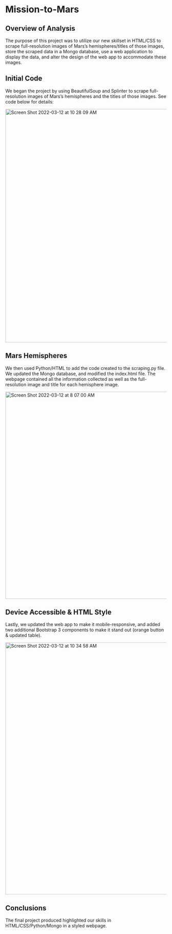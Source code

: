# Mission-to-Mars

## Overview of Analysis
The purpose of this project was to utilize our new skillset in HTML/CSS to scrape full-resolution images of Mars’s hemispheres/titles of those images, store the scraped data in a Mongo database, use a web application to display the data, and alter the design of the web app to accommodate these images.

## Initial Code
We began the project by using BeautifulSoup and Splinter to scrape full-resolution images of Mars’s hemispheres and the titles of those images. See code below for details:

<img width="729" alt="Screen Shot 2022-03-12 at 10 28 09 AM" src="https://user-images.githubusercontent.com/95551195/158028278-9d588607-7e9f-4fea-8660-6c05e33f1429.png">

## Mars Hemispheres
We then used Python/HTML to add the code created to the scraping.py file. We updated the Mongo database, and modified the index.html file. The webpage contained all the information collected as well as the full-resolution image and title for each hemisphere image.

<img width="647" alt="Screen Shot 2022-03-12 at 8 07 00 AM" src="https://user-images.githubusercontent.com/95551195/158028439-3190950b-c49e-4bd4-aae6-0a39401984f7.png">

## Device Accessible & HTML Style
Lastly, we updated the web app to make it mobile-responsive, and added two additional Bootstrap 3 components to make it stand out (orange button & updated table).

<img width="787" alt="Screen Shot 2022-03-12 at 10 34 58 AM" src="https://user-images.githubusercontent.com/95551195/158028499-238e3d20-2070-4950-8b7d-d2035b63a18d.png">

## Conclusions
The final project produced highlighted our skills in HTML/CSS/Python/Mongo in a styled webpage.
